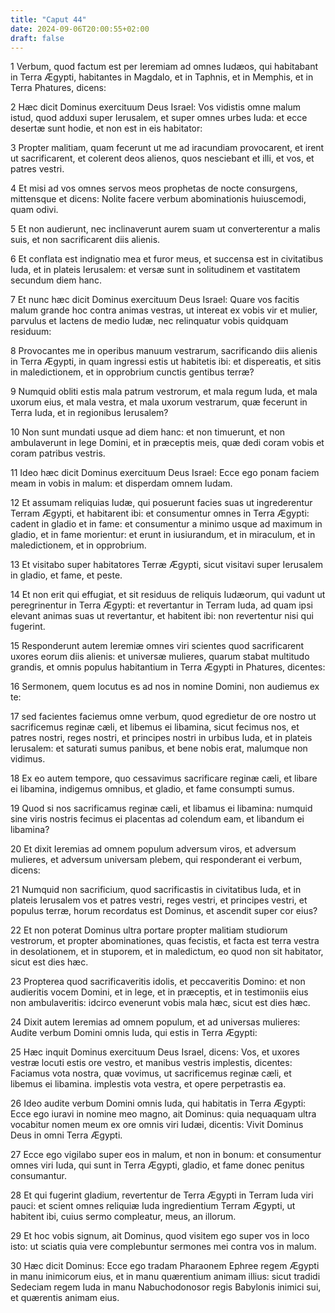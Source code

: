 ```yaml
---
title: "Caput 44"
date: 2024-09-06T20:00:55+02:00
draft: false
---
```



1 Verbum, quod factum est per Ieremiam ad omnes Iudæos, qui habitabant in Terra Ægypti, habitantes in Magdalo, et in Taphnis, et in Memphis, et in Terra Phatures, dicens:

2 Hæc dicit Dominus exercituum Deus Israel: Vos vidistis omne malum istud, quod adduxi super Ierusalem, et super omnes urbes Iuda: et ecce desertæ sunt hodie, et non est in eis habitator:

3 Propter malitiam, quam fecerunt ut me ad iracundiam provocarent, et irent ut sacrificarent, et colerent deos alienos, quos nesciebant et illi, et vos, et patres vestri.

4 Et misi ad vos omnes servos meos prophetas de nocte consurgens, mittensque et dicens: Nolite facere verbum abominationis huiuscemodi, quam odivi.

5 Et non audierunt, nec inclinaverunt aurem suam ut converterentur a malis suis, et non sacrificarent diis alienis.

6 Et conflata est indignatio mea et furor meus, et succensa est in civitatibus Iuda, et in plateis Ierusalem: et versæ sunt in solitudinem et vastitatem secundum diem hanc.

7 Et nunc hæc dicit Dominus exercituum Deus Israel: Quare vos facitis malum grande hoc contra animas vestras, ut intereat ex vobis vir et mulier, parvulus et lactens de medio Iudæ, nec relinquatur vobis quidquam residuum:

8 Provocantes me in operibus manuum vestrarum, sacrificando diis alienis in Terra Ægypti, in quam ingressi estis ut habitetis ibi: et dispereatis, et sitis in maledictionem, et in opprobrium cunctis gentibus terræ?

9 Numquid obliti estis mala patrum vestrorum, et mala regum Iuda, et mala uxorum eius, et mala vestra, et mala uxorum vestrarum, quæ fecerunt in Terra Iuda, et in regionibus Ierusalem?

10 Non sunt mundati usque ad diem hanc: et non timuerunt, et non ambulaverunt in lege Domini, et in præceptis meis, quæ dedi coram vobis et coram patribus vestris.

11 Ideo hæc dicit Dominus exercituum Deus Israel: Ecce ego ponam faciem meam in vobis in malum: et disperdam omnem Iudam.

12 Et assumam reliquias Iudæ, qui posuerunt facies suas ut ingrederentur Terram Ægypti, et habitarent ibi: et consumentur omnes in Terra Ægypti: cadent in gladio et in fame: et consumentur a minimo usque ad maximum in gladio, et in fame morientur: et erunt in iusiurandum, et in miraculum, et in maledictionem, et in opprobrium.

13 Et visitabo super habitatores Terræ Ægypti, sicut visitavi super Ierusalem in gladio, et fame, et peste.

14 Et non erit qui effugiat, et sit residuus de reliquis Iudæorum, qui vadunt ut peregrinentur in Terra Ægypti: et revertantur in Terram Iuda, ad quam ipsi elevant animas suas ut revertantur, et habitent ibi: non revertentur nisi qui fugerint.

15 Responderunt autem Ieremiæ omnes viri scientes quod sacrificarent uxores eorum diis alienis: et universæ mulieres, quarum stabat multitudo grandis, et omnis populus habitantium in Terra Ægypti in Phatures, dicentes:

16 Sermonem, quem locutus es ad nos in nomine Domini, non audiemus ex te:

17 sed facientes faciemus omne verbum, quod egredietur de ore nostro ut sacrificemus reginæ cæli, et libemus ei libamina, sicut fecimus nos, et patres nostri, reges nostri, et principes nostri in urbibus Iuda, et in plateis Ierusalem: et saturati sumus panibus, et bene nobis erat, malumque non vidimus.

18 Ex eo autem tempore, quo cessavimus sacrificare reginæ cæli, et libare ei libamina, indigemus omnibus, et gladio, et fame consumpti sumus.

19 Quod si nos sacrificamus reginæ cæli, et libamus ei libamina: numquid sine viris nostris fecimus ei placentas ad colendum eam, et libandum ei libamina?

20 Et dixit Ieremias ad omnem populum adversum viros, et adversum mulieres, et adversum universam plebem, qui responderant ei verbum, dicens:

21 Numquid non sacrificium, quod sacrificastis in civitatibus Iuda, et in plateis Ierusalem vos et patres vestri, reges vestri, et principes vestri, et populus terræ, horum recordatus est Dominus, et ascendit super cor eius?

22 Et non poterat Dominus ultra portare propter malitiam studiorum vestrorum, et propter abominationes, quas fecistis, et facta est terra vestra in desolationem, et in stuporem, et in maledictum, eo quod non sit habitator, sicut est dies hæc.

23 Propterea quod sacrificaveritis idolis, et peccaveritis Domino: et non audieritis vocem Domini, et in lege, et in præceptis, et in testimoniis eius non ambulaveritis: idcirco evenerunt vobis mala hæc, sicut est dies hæc.

24 Dixit autem Ieremias ad omnem populum, et ad universas mulieres: Audite verbum Domini omnis Iuda, qui estis in Terra Ægypti:

25 Hæc inquit Dominus exercituum Deus Israel, dicens: Vos, et uxores vestræ locuti estis ore vestro, et manibus vestris implestis, dicentes: Faciamus vota nostra, quæ vovimus, ut sacrificemus reginæ cæli, et libemus ei libamina. implestis vota vestra, et opere perpetrastis ea.

26 Ideo audite verbum Domini omnis Iuda, qui habitatis in Terra Ægypti: Ecce ego iuravi in nomine meo magno, ait Dominus: quia nequaquam ultra vocabitur nomen meum ex ore omnis viri Iudæi, dicentis: Vivit Dominus Deus in omni Terra Ægypti.

27 Ecce ego vigilabo super eos in malum, et non in bonum: et consumentur omnes viri Iuda, qui sunt in Terra Ægypti, gladio, et fame donec penitus consumantur.

28 Et qui fugerint gladium, revertentur de Terra Ægypti in Terram Iuda viri pauci: et scient omnes reliquiæ Iuda ingredientium Terram Ægypti, ut habitent ibi, cuius sermo compleatur, meus, an illorum.

29 Et hoc vobis signum, ait Dominus, quod visitem ego super vos in loco isto: ut sciatis quia vere complebuntur sermones mei contra vos in malum.

30 Hæc dicit Dominus: Ecce ego tradam Pharaonem Ephree regem Ægypti in manu inimicorum eius, et in manu quærentium animam illius: sicut tradidi Sedeciam regem Iuda in manu Nabuchodonosor regis Babylonis inimici sui, et quærentis animam eius.

